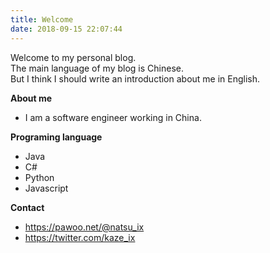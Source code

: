 ```yaml
---
title: Welcome
date: 2018-09-15 22:07:44
---
```

Welcome to my personal blog.  
The main language of my blog is Chinese.  
But I think I should write an introduction about me in English.


**About me**  
- I am a software engineer working in China.

**Programing language**  
- Java
- C#
- Python
- Javascript

**Contact**
- https://pawoo.net/@natsu_ix
- https://twitter.com/kaze_ix